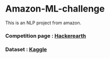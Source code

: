 # Amazon-ML-challenge
This is an NLP project from amazon.

### Competition page :  [Hackerearth](https://www.hackerearth.com/challenges/competitive/amazon-ml-challenge/)

### Dataset :  [Kaggle](https://www.kaggle.com/tharun2001/amazon-ml-challenge-dataset-preprocess-main)
